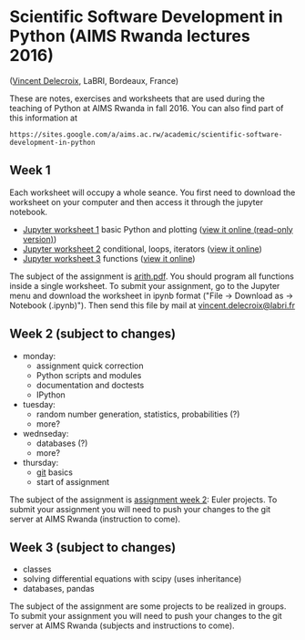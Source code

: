 Scientific Software Development in Python (AIMS Rwanda lectures 2016)
=====================================================================
([Vincent Delecroix](http://www.labri.fr/perso/vdelecro/), LaBRI, Bordeaux, France)

These are notes, exercises and worksheets that are used during the teaching of Python
at AIMS Rwanda in fall 2016. You can also find part of this information at

    https://sites.google.com/a/aims.ac.rw/academic/scientific-software-development-in-python

Week 1
------

Each worksheet will occupy a whole seance. You first need to download the worksheet on your computer and then access it through the jupyter notebook.

- [Jupyter worksheet 1](https://raw.githubusercontent.com/videlec/aims-python-rwanda-2016/master/worksheets/worksheet1.ipynb) basic Python and plotting ([view it online (read-only version)](http://nbviewer.jupyter.org/github/videlec/aims-python-rwanda-2016/blob/master/worksheets/worksheet1.ipynb))
- [Jupyter worksheet 2](https://raw.githubusercontent.com/videlec/aims-python-rwanda-2016/master/worksheets/worksheet2.ipynb) conditional, loops, iterators ([view it online](http://nbviewer.jupyter.org/github/videlec/aims-python-rwanda-2016/blob/master/worksheets/worksheet2.ipynb))
- [Jupyter worksheet 3](https://raw.githubusercontent.com/videlec/aims-python-rwanda-2016/master/worksheets/worksheet3.ipynb) functions ([view it online](http://nbviewer.jupyter.org/github/videlec/aims-python-rwanda-2016/blob/master/worksheets/worksheet3.ipynb))

The subject of the assignment is [arith.pdf](https://github.com/videlec/aims-python-rwanda-2016/raw/master/assignment/arith.pdf). You
should program all functions inside a single worksheet. To submit your assignment,
go to the Jupyter menu and download the worksheet in ipynb format ("File ->
Download as -> Notebook (.ipynb)"). Then send this file by mail at
vincent.delecroix@labri.fr

Week 2 (subject to changes)
---------------------------

- monday:
   - assignment quick correction
   - Python scripts and modules
   - documentation and doctests
   - IPython
- tuesday:
   - random number generation, statistics, probabilities (?)
   - more?
- wednseday:
   - databases (?)
   - more?
- thursday:
   - [git](https://git-scm.com/book/en) basics
   - start of assignment

The subject of the assignment is [assignment week 2](https://github.com/videlec/pyeuler): Euler projects. To submit
your assignment you will need to push your changes to the git server at AIMS Rwanda (instruction to come).

Week 3 (subject to changes)
---------------------------

- classes
- solving differential equations with scipy (uses inheritance)
- databases, pandas

The subject of the assignment are some projects to be realized in groups. To submit
your assignment you will need to push your changes to the git server at AIMS Rwanda (subjects and
instructions to come).
